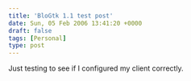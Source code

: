 ```yaml
---
title: 'BloGtk 1.1 test post'
date: Sun, 05 Feb 2006 13:41:20 +0000
draft: false
tags: [Personal]
type: post
---
```


Just testing to see if I configured my client correctly.